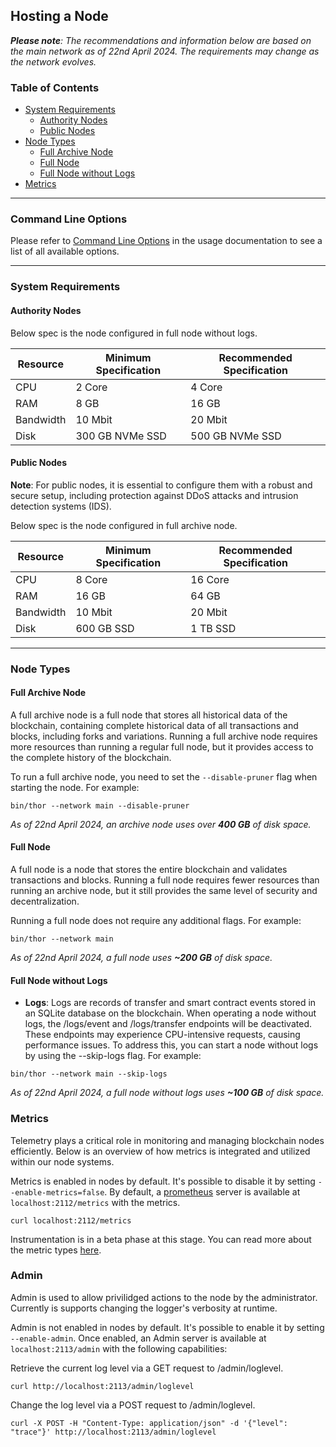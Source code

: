 ## Hosting a Node

_**Please note**: The recommendations and information below are based on the main network as of 22nd April 2024. The
requirements may change as the network evolves._

### Table of Contents

- [System Requirements](#system-requirements)
  - [Authority Nodes](#authority-nodes)
  - [Public Nodes](#public-nodes)
- [Node Types](#node-types)
  - [Full Archive Node](#full-archive-node)
  - [Full Node](#full-node)
  - [Full Node without Logs](#full-node-without-logs)
- [Metrics](#metrics)

---

### Command Line Options

Please refer to [Command Line Options](./usage.md#command-line-options) in the usage documentation to see a list of all
available options.

---

### System Requirements

#### Authority Nodes

Below spec is the node configured in full node without logs.

| Resource  | Minimum Specification | Recommended Specification |
|-----------|-----------------------|---------------------------|
| CPU       | 2 Core                | 4 Core                    |
| RAM       | 8 GB                  | 16 GB                     |
| Bandwidth | 10 Mbit               | 20 Mbit                   |
| Disk      | 300 GB NVMe SSD       | 500 GB NVMe SSD           |

#### Public Nodes

**Note**: For public nodes, it is essential to configure them with a robust and secure setup, including protection
against DDoS attacks and intrusion detection systems (IDS).

Below spec is the node configured in full archive node.

| Resource  | Minimum Specification | Recommended Specification |
|-----------|-----------------------|---------------------------|
| CPU       | 8 Core                | 16 Core                   |
| RAM       | 16 GB                 | 64 GB                     |
| Bandwidth | 10 Mbit               | 20 Mbit                   |
| Disk      | 600 GB SSD            | 1 TB SSD                  |

---

### Node Types

#### Full Archive Node

A full archive node is a full node that stores all historical data of the blockchain, containing complete historical
data of all transactions and blocks, including forks and variations. Running a full archive node requires more resources
than running a regular full node, but it provides access to the complete history of the blockchain.

To run a full archive node, you need to set the `--disable-pruner` flag when starting the node. For example:

```shell
bin/thor --network main --disable-pruner
```

_As of 22nd April 2024, an archive node uses over **400 GB** of disk space._

#### Full Node

A full node is a node that stores the entire blockchain and validates transactions and blocks. Running a full node
requires fewer resources than running an archive node, but it still provides the same level of security and
decentralization.

Running a full node does not require any additional flags. For example:

```shell
bin/thor --network main
```

_As of 22nd April 2024, a full node uses **~200 GB** of disk space._

#### Full Node without Logs

- **Logs**: Logs are records of transfer and smart contract events stored in an SQLite database on the blockchain. When
  operating a node without logs, the /logs/event and /logs/transfer endpoints will be deactivated.
  These endpoints may experience CPU-intensive requests, causing performance issues. To address this, you can start a
  node without logs by using the --skip-logs flag. For example:

```shell
bin/thor --network main --skip-logs
```

_As of 22nd April 2024, a full node without logs uses **~100 GB** of disk space._


### Metrics

Telemetry plays a critical role in monitoring and managing blockchain nodes efficiently. 
Below is an overview of how metrics is integrated and utilized within our node systems.

Metrics is enabled in nodes by default. It's possible to disable it by setting  `--enable-metrics=false`.
By default, a [prometheus](https://prometheus.io/docs/introduction/overview/) server is available at `localhost:2112/metrics` with the metrics.

```shell
curl localhost:2112/metrics
```

Instrumentation is in a beta phase at this stage. You can read more about the metric types [here](https://prometheus.io/docs/concepts/metric_types/).

### Admin

Admin is used to allow privilidged actions to the node by the administrator. Currently is supports changing the logger's verbosity at runtime.

Admin is not enabled in nodes by default. It's possible to enable it by setting  `--enable-admin`. Once enabled, an Admin server is available at `localhost:2113/admin` with the following capabilities:

Retrieve the current log level via a GET request to /admin/loglevel.

```shell
curl http://localhost:2113/admin/loglevel
```

Change the log level via a POST request to /admin/loglevel.

```shell
curl -X POST -H "Content-Type: application/json" -d '{"level": "trace"}' http://localhost:2113/admin/loglevel
```